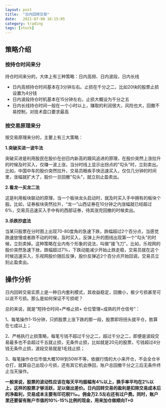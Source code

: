 ```yaml
---
layout: post
title:  "日内回转交易"
date:   2021-07-08 16:15:05 
category: trading
tags: [stock]
---
```


## 策略介绍

### 按持仓时间来分
持仓时间来分的，大体上有三种策略：日内高频、日内波段，日内长线
* 日内高频持仓时间基本在3分钟左右。止损在千分之二，比如20块的股票止损设置为4分钱
* 日内波段持仓时机基本在15分钟左右，止损大概设为千分之五
* 日内长线持仓时间一般在一个小时以上，赚取的利润很大，风险也大，回撤不易控制，对技术盘口要求最高

### 按交易原理来分
按交易原理来分的，主要上有三大策略：

**1.突破买进一波牛法**

突破买进是利用股民在股价在创日内新高的跟风追进的原理，在股价突然上涨拉升的时候及时买入，仅赚一波上涨，当分时线上显示出拐点的"勾头"时，立刻卖出。比如，中国中车的股价突然拉升，交易员眼疾手快迅速买入，仅仅几分钟的时间里，涨幅就扩大了，股价一旦回撤"勾头"，就立刻止盈卖出。

**2.看龙一买龙二法**

这是利用板块联动的原理，当一个板块龙头启动时，就及时买入手中拥有的板块个股。比如，证券板块突然拉升，“龙一”山西证券在10分钟之内涨幅就已经超过6%，交易员迅速买入手中有的西部证券，待其涨完回撤的时候卖出。

**3.杀跌抄底法**

当某只股票在分时图上出现70-80度角的急速下跌，跌幅超过2个百分点，当感觉跌速放慢或者跌不动的时候，及时买入，反弹上升的图线出现第一个"勾头"的时候，立刻卖掉。这种策略在业内有个形象的说法，叫做"接飞刀"。比如，乐视网的股价突然急速下挫，跌幅超过7%，下跌动能减少开始止跌走稳，交易员就在这个时候迅速买入，乐视网股价随后反弹，股价反弹近2个百分点开始回调，交易员立刻止盈卖出。


## 操作分析
日内回转交易实质上是一种日内套利模式，其收益稳定，回撤小，极少亏损甚至可以说不亏损。那么是如何保证不亏损呢？

总的来说，就是“短持仓时间+严格止损+ 仓位管理+成熟的开仓信号”：

1、每笔操作1-15分钟，只抓股票上涨下跌的那一段，股票即将拐头就平仓，胜算在七成以上；

2、严格执行止损策略，每笔亏钱不超过千分之二，超过千分之二，即便是波段交易最多也不会超过千五就止损，无条件止损，比如就是20元的股票，亏钱超过4分钱无条件止损，波段交易就是1毛钱止损；

3、每笔操作仓位市值大概10W到50W不等，依据行情的大小来开仓，不会全仓半仓打，就算自己出现小亏损，还有其它机会挣回，账户总回撤千分之三后无条件终止当天操作。

**一般来说，股票的波动性应该在每天平均振幅有4%以上，换手率平均在2%以上，这样的股票才够活跃，足以做出差价。日内回转交易的盈利是扣除交易成本后的净盈利，交易成本主要有印花税1‰。佣金万2.5左右还有过户费。同时，账户里还要留有账户市值的10%-15%比例的现金，用来加仓做顺向T+0**